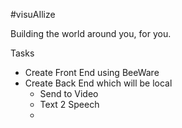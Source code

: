 #visuAIlize

Building the world around you, for you.

Tasks
- Create Front End using BeeWare
- Create Back End which will be local
    - Send to Video
    - Text 2 Speech
    - 